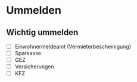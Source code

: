 # Ummelden

## Wichtig ummelden

- [ ] Einwohnermeldeamt (Vermieterbescheinigung)
- [ ] Sparkasse
- [ ] GEZ
- [ ] Versicherungen
- [ ] KFZ
